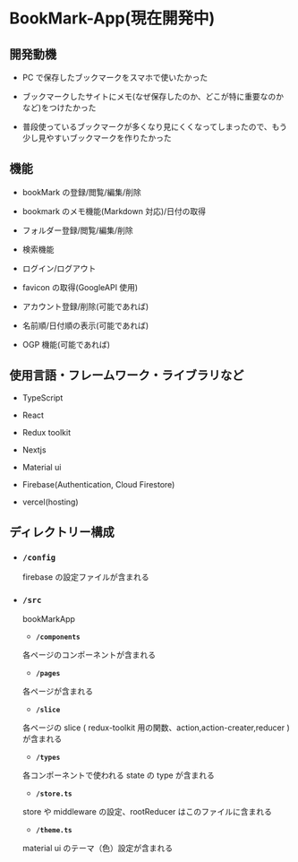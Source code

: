 # BookMark-App(現在開発中)

## 開発動機

- PC で保存したブックマークをスマホで使いたかった

- ブックマークしたサイトにメモ(なぜ保存したのか、どこが特に重要なのかなど)をつけたかった

- 普段使っているブックマークが多くなり見にくくなってしまったので、もう少し見やすいブックマークを作りたかった

## 機能

- bookMark の登録/閲覧/編集/削除

- bookmark のメモ機能(Markdown 対応)/日付の取得

- フォルダー登録/閲覧/編集/削除

- 検索機能

- ログイン/ログアウト

- favicon の取得(GoogleAPI 使用)

- アカウント登録/削除(可能であれば)

- 名前順/日付順の表示(可能であれば)

- OGP 機能(可能であれば)

## 使用言語・フレームワーク・ライブラリなど

- TypeScript

- React

- Redux toolkit

- Nextjs

- Material ui

- Firebase(Authentication, Cloud Firestore)

- vercel(hosting)

## ディレクトリー構成

- ### **`/config`**<br/>

  firebase の設定ファイルが含まれる<br/>

- ### **`/src`**<br/>

  bookMarkApp<br/>

  - **`/components`**<br/>

  各ページのコンポーネントが含まれる<br/>

  - **`/pages`**<br/>

  各ページが含まれる<br/>

  - **`/slice`**<br/>

  各ページの slice ( redux-toolkit 用の関数、action,action-creater,reducer ) が含まれる<br/>

  - **`/types`**<br/>

  各コンポーネントで使われる state の type が含まれる<br/>

  - **`/store.ts`**<br/>

  store や middleware の設定、rootReducer はこのファイルに含まれる

  - **`/theme.ts`**<br/>

  material ui のテーマ（色）設定が含まれる
